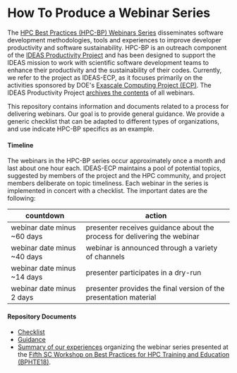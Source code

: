 # How To Produce a Webinar Series

The [HPC Best Practices (HPC-BP) Webinars Series](https://ideas-productivity.org/events/hpc-best-practices-webinars) 
disseminates software development methodologies, tools and experiences to improve developer productivity and software 
sustainability. HPC-BP is an outreach component of the [IDEAS Productivity Project](https://ideas-productivity.org) 
and has been designed to support the IDEAS mission to work with scientific software development teams to enhance 
their productivity and the sustainability of their codes. Currently, we refer to the project as IDEAS-ECP, as it 
focuses primarily on the activities sponsored by DOE's [Exascale Computing Project (ECP)](https://www.exascaleproject.org). 
The IDEAS Productivity Project [archives the contents](https://ideas-productivity.org/events/hpc-best-practices-webinars) 
of all webinars.

This repository contains information and documents related to a process for delivering webinars. Our goal is to provide 
general guidance. We provide a generic checklist that can be adapted to different types of organizations, and use
indicate HPC-BP specifics as an example.

#### Timeline

The webinars in the HPC-BP series occur approximately once a month and last about one hour each. 
IDEAS-ECP maintains a pool of potential topics, suggested by members of the project and the HPC community,
and project members deliberate on topic timeliness. Each webinar in the series is implemented in concert with a 
checklist. The important dates are the following:

| countdown | action |
| --- | --- |
| webinar date minus ~60 days | presenter receives guidance about the process for delivering the webinar |
| webinar date minus ~40 days | webinar is announced through a variety of channels |
| webinar date minus ~14 days | presenter participates in a dry-run |
| webinar date minus   2 days | presenter provides the final version of the presentation material |

#### Repository Documents

- [Checklist](checklist.md)
- [Guidance](guidance.md)
- [Summary of our experiences](2019_JOCSE.pdf) organizing the webinar series presented at the [Fifth SC Workshop on
Best Practices for HPC Training and Education (BPHTE18)](https://doi.org/10.22369/issn.2153-4136/10/1/19).
